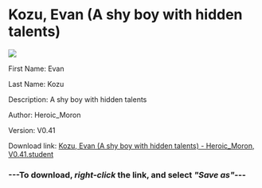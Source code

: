 # Kozu, Evan (A shy boy with hidden talents)

<img src = "https://raw.githubusercontent.com/Arbiter1223/Daigaku-Gurashi-Custom-Students/master/Students/Files/Kozu%2C%20Evan%20(A%20shy%20boy%20with%20hidden%20talents).png">

First Name: Evan

Last Name: Kozu

Description: A shy boy with hidden talents

Author: Heroic_Moron

Version: V0.41

Download link: <a href="https://raw.githubusercontent.com/Arbiter1223/Daigaku-Gurashi-Custom-Students/master/Students/Files/Kozu%2C%20Evan%20(A%20shy%20boy%20with%20hidden%20talents)%20-%20Heroic_Moron%2C%20V0.41.student">Kozu, Evan (A shy boy with hidden talents) - Heroic_Moron, V0.41.student</a>

### ---**To download, _right-click_ the link, and select _"Save as"_**---
